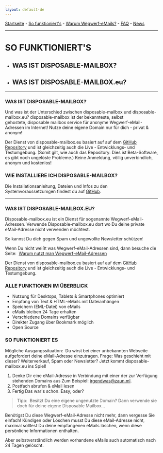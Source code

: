 ```yaml
---
layout: default-de
---
```

[Startseite](https://gh.disposable-mailbox.eu/de/) - [So funktioniert's](https://gh.disposable-mailbox.eu/de/about.html) - [Warum Wegwerf-eMails?](https://gh.disposable-mailbox.eu/de/why.html) - [FAQ](https://gh.disposable-mailbox.eu/de/FAQ.html) - [News](https://gh.disposable-mailbox.eu/de/news.html) 

---

# SO FUNKTIONIERT'S

- ## WAS IST DISPOSABLE-MAILBOX?
- ## WAS IST DISPOSABLE-MAILBOX.eu?

---

### WAS IST DISPOSABLE-MAILBOX?
Und was ist der Unterschied zwischen disposable-mailbox und disposable-mailbox.eu? 
disposable-mailbox ist der bekannteste, selbst gehostete, disposable mailbox service für anonyme Wegwerf-eMail-Adressen im Internet! 
Nutze deine eigene Domain nur für dich - privat & anonym! 

Der Dienst von disposable-mailbox.eu basiert auf auf dem [GitHub Repository](https://github.com/pfeifferch/disposable-mailbox) und ist gleichzeitig auch die Live - Entwicklungs- und Testumgebung. (Somit gilt, wie auch das Repository: Dies ist Beta-Software, es gibt noch ungelöste Probleme.) 
Keine Anmeldung, völlig unverbindlich, anonym und kostenlos!

### WIE INSTALLIERE ICH DISPOSABLE-MAILBOX? 
Die Installationsanleitung, Dateien und Infos zu den Systemvoraussetzumgen findest du auf [GitHub](https://github.com/pfeifferch/disposable-mailbox).

---

### WAS IST DISPOSABLE-MAILBOX.EU?

Disposable-mailbox.eu ist ein Dienst für sogenannte Wegwerf-eMail-Adressen. 
Verwende Disposable-mailbox.eu dort wo Du deine private eMail-Adresse nicht verwenden möchtest.

So kannst Du dich gegen Spam und ungewollte Newsletter schützen!

Wenn Du nicht weißt was Wegwerf-eMail-Adressen sind, dann besuche die Seite: 
[Warum nutzt man Wegwerf-eMail-Adressen](https://gh.disposable-mailbox.eu/de/why.html) 

Der Dienst von disposable-mailbox.eu basiert auf auf dem [GitHub Repository](https://github.com/pfeifferch/disposable-mailbox) und ist gleichzeitig auch die Live - Entwicklungs- und Testumgebung.


### ALLE FUNKTIONEN IM ÜBERBLICK

- Nutzung für Desktops, Tablets & Smartphones optimiert
- Empfang von Text & HTML-eMails mit Dateianhängen
- Speichern (EML-Datei) von eMails
- eMails bleiben 24 Tage erhalten
- Verschiedene Domains verfügbar
- Direkter Zugang über Bookmark möglich
- Open Source 

### SO FUNKTIONIERT ES

Mögliche Ausgangssituation: 
 Du wirst bei einer unbekannten Webseite aufgefordert deine eMail-Adresse einzutragen. 
Frage: 
 Was geschieht mit dieser? Weiterverkauf, Spam oder Newsletter?
Jetzt kommt disposable-mailbox.eu ins Spiel!

1. Denke Dir eine eMail-Adresse in Verbindung mit einer der zur Verfügung stehenden Domains aus
   Zum Beispiel: irgendwas@zaun.ml.
2. Postfach abrufen & eMail lesen 
3. Fertig
Das war's schon. Easy, oder?

> Tipp:
> Besitzt Du eine eigene ungenutzte Domain? 
> Dann verwende sie doch für deine eigene Disposable Mailbox...


Benötigst Du diese Wegwerf-eMail-Adresse nicht mehr, dann vergesse Sie einfach! 
Kündigen oder Löschen musst Du diese eMail-Adresse nicht, 
maximal solltest Du deine empfangenen eMails löschen, wenn diese persönliche Informationen enthalten. 

Aber selbstverständlich werden vorhandene eMails auch automatisch nach 24 Tagen gelöscht.
